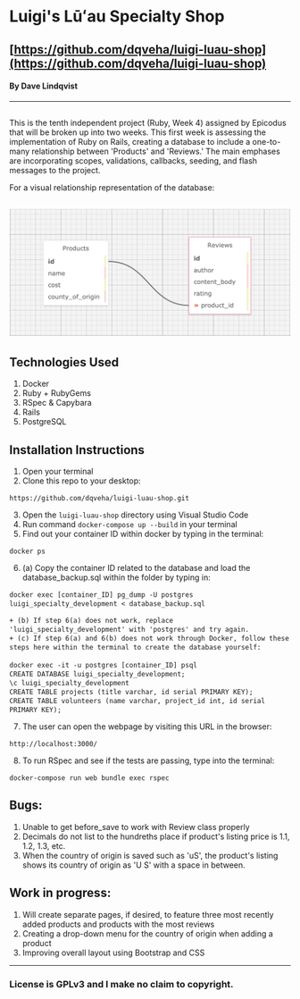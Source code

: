 # Luigi's Lūʻau Specialty Shop

## [https://github.com/dqveha/luigi-luau-shop](https://github.com/dqveha/luigi-luau-shop)

#### By Dave Lindqvist

---

##

This is the tenth independent project (Ruby, Week 4) assigned by Epicodus that will be broken up into two weeks. This first week is assessing the implementation of Ruby on Rails, creating a database to include a one-to-many relationship between 'Products' and 'Reviews.' The main emphases are incorporating scopes, validations, callbacks, seeding, and flash messages to the project.

For a visual relationship representation of the database:

## ![luigi_specialty_database](https://github.com/dqveha/luigi-luau-shop/blob/main/database-visual.png?raw=true)

## Technologies Used

1. Docker
2. Ruby + RubyGems
3. RSpec & Capybara
4. Rails
5. PostgreSQL

## Installation Instructions

1. Open your terminal
2. Clone this repo to your desktop:

```
https://github.com/dqveha/luigi-luau-shop.git
```

3. Open the `luigi-luau-shop` directory using Visual Studio Code
4. Run command `docker-compose up --build` in your terminal
5. Find out your container ID within docker by typing in the terminal:

```
docker ps
```

6. (a) Copy the container ID related to the database and load the database_backup.sql within the folder by typing in:

```
docker exec [container_ID] pg_dump -U postgres luigi_specialty_development < database_backup.sql
```

    + (b) If step 6(a) does not work, replace 'luigi_specialty_development' with 'postgres' and try again.
    + (c) If step 6(a) and 6(b) does not work through Docker, follow these steps here within the terminal to create the database yourself:

    docker exec -it -u postgres [container_ID] psql
    CREATE DATABASE luigi_specialty_development;
    \c luigi_specialty_development
    CREATE TABLE projects (title varchar, id serial PRIMARY KEY);
    CREATE TABLE volunteers (name varchar, project_id int, id serial PRIMARY KEY);

7. The user can open the webpage by visiting this URL in the browser:

```
http://localhost:3000/
```

8. To run RSpec and see if the tests are passing, type into the terminal:

```
docker-compose run web bundle exec rspec
```

## Bugs:

1. Unable to get before_save to work with Review class properly
2. Decimals do not list to the hundreths place if product's listing price is 1.1, 1.2, 1.3, etc.
3. When the country of origin is saved such as 'uS', the product's listing shows its country of origin as 'U S' with a space in between.

## Work in progress:

1. Will create separate pages, if desired, to feature three most recently added products and products with the most reviews
2. Creating a drop-down menu for the country of origin when adding a product
3. Improving overall layout using Bootstrap and CSS

---

### License is GPLv3 and I make no claim to copyright.
